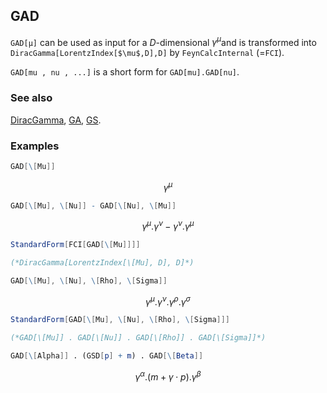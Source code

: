 ## GAD

`GAD[μ]` can be used as input for a $D$-dimensional $\gamma ^{\mu }$and is transformed into `DiracGamma[LorentzIndex[$\mu$,D],D]` by `FeynCalcInternal` (=`FCI`).

`GAD[mu , nu , ...]` is a short form for `GAD[mu].GAD[nu]`.

### See also

[DiracGamma](DiracGamma), [GA](GA), [GS](GS).

### Examples

```mathematica
GAD[\[Mu]]
```

$$\gamma ^{\mu }$$

```mathematica
GAD[\[Mu], \[Nu]] - GAD[\[Nu], \[Mu]]
```

$$\gamma ^{\mu }.\gamma ^{\nu }-\gamma ^{\nu }.\gamma ^{\mu }$$

```mathematica
StandardForm[FCI[GAD[\[Mu]]]]

(*DiracGamma[LorentzIndex[\[Mu], D], D]*)
```

```mathematica
GAD[\[Mu], \[Nu], \[Rho], \[Sigma]]
```

$$\gamma ^{\mu }.\gamma ^{\nu }.\gamma ^{\rho }.\gamma ^{\sigma }$$

```mathematica
StandardForm[GAD[\[Mu], \[Nu], \[Rho], \[Sigma]]]

(*GAD[\[Mu]] . GAD[\[Nu]] . GAD[\[Rho]] . GAD[\[Sigma]]*)
```

```mathematica
GAD[\[Alpha]] . (GSD[p] + m) . GAD[\[Beta]]
```

$$\gamma ^{\alpha }.(m+\gamma \cdot p).\gamma ^{\beta }$$